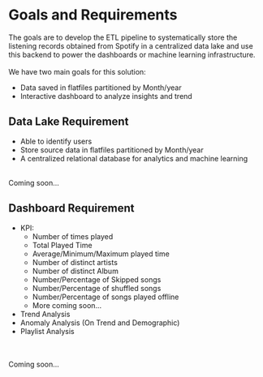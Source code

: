 # Goals and Requirements
The goals are to develop the ETL pipeline to systematically store the listening records obtained from Spotify in a centralized data lake and use this backend to power the dashboards or machine learning infrastructure.
<br><br>
We have two main goals for this solution:
<ul>
	<li>Data saved in flatfiles partitioned by Month/year</li>
	<li>Interactive dashboard to analyze insights and trend</li>
</ul>

## Data Lake Requirement
<ul>
	<li>Able to identify users</li>
	<li>Store source data in flatfiles partitioned by Month/year</li>
	<li>A centralized relational database for analytics and machine learning</li>
</ul>

<br>
Coming soon...

## Dashboard Requirement
<ul>
	<li>KPI:
		<ul>
			<li>Number of times played</li>
			<li>Total Played Time</li>
			<li>Average/Minimum/Maximum played time</li>
			<li>Number of distinct artists</li>
			<li>Number of distinct Album</li>
			<li>Number/Percentage of Skipped songs</li>
			<li>Number/Percentage of shuffled songs</li>
			<li>Number/Percentage of songs played offline</li>
			<li>More coming soon...</li>
		</ul>
	</li>
	<li>Trend Analysis</li>
	<li>Anomaly Analysis (On Trend and Demographic)</li>
	<li>Playlist Analysis</li>
</ul>

<br><br>
Coming soon...